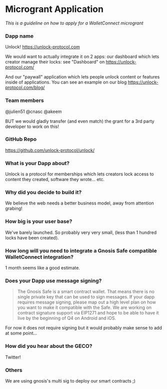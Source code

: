# Microgrant Application
_This is a guideline on how to apply for a WalletConnect microgrant_


### Dapp name
Unlock! https://unlock-protocol.com

We would want to actually integrate it on 2 apps: our dashboard which lets creator manage their locks: see "Dashboard" on https://unlock-protocol.com/ 

And our "paywall" application which lets people unlock content or features inside of applications. You can see an example on our blog https://unlock-protocol.com/blog/

### Team members
@julien51
@cnasc
@akeem

BUT we would gladly transfer (and even match) the grant for a 3rd party developer to work on this!

### GitHub Repo

https://github.com/unlock-protocol/unlock/

### What is your Dapp about?
Unlock is a protocol for memberships which lets creators lock access to content they created, software they wrote... etc.

### Why did you decide to build it?
We believe the web needs a better business model, away from attention grabing!

### How big is your user base?
We've barely launched. So probably very very small, (less than 1 hundred locks have been created).

### How long will you need to integrate a Gnosis Safe compatible WalletConnect integration?
1 month seems like a good estimate.

### Does your Dapp use message signing?
> The Gnosis Safe is a smart contract wallet. That means there is no single private key that can be used to sign messages. If your dapp requires message signing, please map out a high level plan on how you want to make it compatible with the Safe. We are working on contract signature support via EIP1271 and hope to be able to have it live by the beginning of Q4 on Android and iOS.

For now it does not require signing but it would probably make sense to add at some point...


### How did you hear about the GECO?
Twitter!

### Others
We are using gnosis's multi sig to deploy our smart contracts ;)
